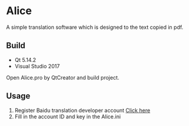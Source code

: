 # Alice

A simple translation software which is designed to the text copied in pdf.

## Build

- Qt 5.14.2
- Visual Studio 2017

Open Alice.pro by QtCreator and build project.

## Usage

1. Register Baidu translation developer account [Click here](https://ripperhe.gitee.io/bob/#/service/translate/baidu)
2. Fill in the account ID and key in the Alice.ini 

